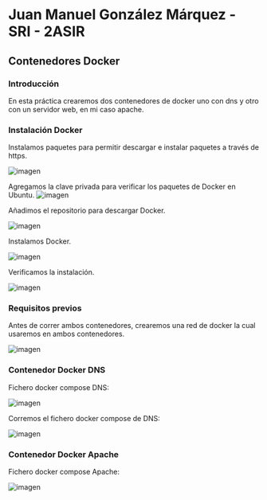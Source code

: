 # Juan Manuel González Márquez - SRI - 2ASIR
## Contenedores Docker
### Introducción
En esta práctica crearemos dos contenedores de docker uno con dns y otro con un servidor web, en mi caso apache.
### Instalación Docker
Instalamos paquetes para permitir descargar e instalar paquetes a través de https.

![imagen](https://github.com/CrqzyRod/SRI2T-Docker/assets/122454007/c2784c2f-5d08-401e-ade2-5a558b63b777)

Agregamos la clave privada para verificar los paquetes de Docker en Ubuntu.
![imagen](https://github.com/CrqzyRod/SRI2T-Docker/assets/122454007/b43739f7-74f1-43b5-8313-a0de4b5885d8)

Añadimos el repositorio para descargar Docker.

![imagen](https://github.com/CrqzyRod/SRI2T-Docker/assets/122454007/b94f241f-02bf-4c09-8851-a31a49d76ab3)

Instalamos Docker.

![imagen](https://github.com/CrqzyRod/SRI2T-Docker/assets/122454007/d9be94bb-180c-4172-97ae-396a21a34939)

Verificamos la instalación.

![imagen](https://github.com/CrqzyRod/SRI2T-Docker/assets/122454007/f68addc9-6668-431d-b820-0fc861bd6707)

### Requisitos previos
Antes de correr ambos contenedores, crearemos una red de docker la cual usaremos en ambos contenedores.

![imagen](https://github.com/CrqzyRod/SRI2T-Docker/assets/122454007/dd6d67ff-b0f2-4cff-9528-03bf9e8f7548)

### Contenedor Docker DNS

Fichero docker compose DNS:

![imagen](https://github.com/CrqzyRod/SRI2T-Docker/assets/122454007/d4d49776-a0af-46c2-b1db-b617a66937a0)

Corremos el fichero docker compose de DNS:

![imagen](https://github.com/CrqzyRod/SRI2T-Docker/assets/122454007/72fd5997-6754-40cc-b642-a38bdfde4a9c)

### Contenedor Docker Apache

Fichero docker compose Apache:

![imagen](https://github.com/CrqzyRod/SRI2T-Docker/assets/122454007/9c28317a-53ef-48b5-b3f0-b27f843f9c11)


